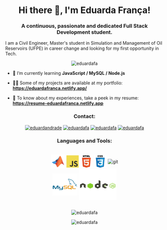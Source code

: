 <h1 align="center">Hi there 👋, I'm Eduarda França!</h1>
<h3 align="center">A continuous, passionate and dedicated Full Stack Development student.</h3>

I am a Civil Engineer, Master's student in Simulation and Management of Oil Reservoirs (UFPE) in career change and looking for my first opportunity in Tech. 

<p align="center"> <img src="https://komarev.com/ghpvc/?username=eduardafa&label=Profile%20views&color=0e75b6&style=flat" alt="eduardafa" /> </p>

- 🌱 I’m currently learning **JavaScript / MySQL / Node.js**

- 👨‍💻 Some of my projects are available at my portfolio: **https://eduardafranca.netlify.app/**

- 📄 To know about my experiences, take a peek in my resume: **https://resume-eduardafranca.netlify.app**
<h3 align="center">Contact:</h3>
<p align="center">
<a href="https://linkedin.com/in/eduardandrade" target="blank"><img align="center" src="https://raw.githubusercontent.com/rahuldkjain/github-profile-readme-generator/master/src/images/icons/Social/linked-in-alt.svg" alt="eduardandrade" height="30" width="40" /></a>
<a href="https://dev.to/eduardafa" target="blank"><img align="center" src="https://raw.githubusercontent.com/rahuldkjain/github-profile-readme-generator/master/src/images/icons/Social/devto.svg" alt="eduardafa" height="30" width="40" /></a>
<a href="mailto:eduardafandrade@gmail.com" target="blank"><img align="center" src="https://cdn-icons.flaticon.com/png/512/2504/premium/2504727.png?token=exp=1648241214~hmac=1b69f994e1655f15db65d3a45b8f22a6" alt="eduardafa" height="35" width="35" /></a>
<a href="https://api.whatsapp.com/send?phone=+5586999691842&text=Oi! Podemos conversar?" target="blank"><img align="center" src="https://raw.githubusercontent.com/rahuldkjain/github-profile-readme-generator/master/src/images/icons/Social/whatsapp.svg" alt="eduardafa" height="30" width="40" /></a>
</p>

<h3 align="center">Languages and Tools:</h3>
<div align="center" style="display: inline_block">
  <br>
  <img align="center" src="https://raw.githubusercontent.com/devicons/devicon/master/icons/matlab/matlab-original.svg" alt="linux" width="45" height="45"/>
  <img align="center" src="https://raw.githubusercontent.com/devicons/devicon/master/icons/javascript/javascript-original.svg" alt="javascript" width="40" height="40"/>
  <img align="center" src="https://raw.githubusercontent.com/devicons/devicon/master/icons/html5/html5-original-wordmark.svg" alt="html5" width="40" height="40"/>
  <img align="center" src="https://raw.githubusercontent.com/devicons/devicon/master/icons/css3/css3-original-wordmark.svg" alt="css3" width="40" height="40"/>
  <img align="center" src="https://www.vectorlogo.zone/logos/git-scm/git-scm-icon.svg" alt="git" width="40" height="40"/>
<!--   <img align="center" src="https://raw.githubusercontent.com/devicons/devicon/master/icons/linux/linux-original.svg" alt="linux" width="40" height="40"/> -->
  <br>
  <img align="center" src="https://raw.githubusercontent.com/devicons/devicon/master/icons/mysql/mysql-original-wordmark.svg" alt="mysql" width="80" height="70"/>
  <img align="center" src="https://raw.githubusercontent.com/devicons/devicon/master/icons/nodejs/nodejs-original-wordmark.svg" alt="nodejs" width="120" height="100"/> 
</div>
<br>

<p align="center"><img src="https://github-readme-stats.vercel.app/api/top-langs/?username=eduardafa&count_private=true&title_color=fe428e&text_color=a9fef7&icon_color=f8d847&bg_color=141321&show_icons=true" alt="eduardafa" /></p>

<p align="center"><img src="https://github-readme-stats.vercel.app/api?username=eduardafa&count_private=true&theme=radical&show_icons=true" alt="eduardafa" /></p>

<!-- <p align="center"><img align="center" src="https://github-readme-streak-stats.herokuapp.com/?user=eduardafa&title_color=fe428e&text_color=a9fef7&icon_color=f8d847&bg_color=141321" alt="eduardafa" /></p> -->
